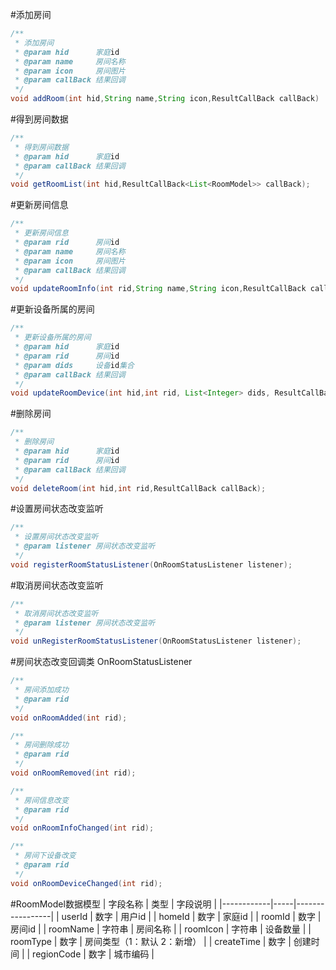 #添加房间

```java
/**
 * 添加房间
 * @param hid      家庭id
 * @param name     房间名称
 * @param icon     房间图片
 * @param callBack 结果回调
 */
void addRoom(int hid,String name,String icon,ResultCallBack callBack)
```

#得到房间数据

```java
/**
 * 得到房间数据
 * @param hid      家庭id
 * @param callBack 结果回调
 */
void getRoomList(int hid,ResultCallBack<List<RoomModel>> callBack);
```

#更新房间信息

```java
/**
 * 更新房间信息
 * @param rid      房间id
 * @param name     房间名称
 * @param icon     房间图片
 * @param callBack 结果回调
 */
void updateRoomInfo(int rid,String name,String icon,ResultCallBack callBack);
```

#更新设备所属的房间

```java
/**
 * 更新设备所属的房间
 * @param hid      家庭id
 * @param rid      房间id
 * @param dids     设备id集合
 * @param callBack 结果回调
 */
void updateRoomDevice(int hid,int rid, List<Integer> dids, ResultCallBack callBack);
```

#删除房间

```java
/**
 * 删除房间
 * @param hid      家庭id
 * @param rid      房间id
 * @param callBack 结果回调
 */
void deleteRoom(int hid,int rid,ResultCallBack callBack);
```

#设置房间状态改变监听

```java
/**
 * 设置房间状态改变监听
 * @param listener 房间状态改变监听
 */
void registerRoomStatusListener(OnRoomStatusListener listener);
```

#取消房间状态改变监听

```java
/**
 * 取消房间状态改变监听
 * @param listener 房间状态改变监听
 */
void unRegisterRoomStatusListener(OnRoomStatusListener listener);
```

#房间状态改变回调类 OnRoomStatusListener

```java
/**
 * 房间添加成功
 * @param rid
 */
void onRoomAdded(int rid);

/**
 * 房间删除成功
 * @param rid
 */
void onRoomRemoved(int rid);

/**
 * 房间信息改变
 * @param rid
 */
void onRoomInfoChanged(int rid);

/**
 * 房间下设备改变
 * @param rid
 */
void onRoomDeviceChanged(int rid);
```
#RoomModel数据模型
| 字段名称       | 类型  | 字段说明            |
|------------|-----|-----------------|
| userId     | 数字  | 用户id            |
| homeId     | 数字  | 家庭id            |
| roomId     | 数字  | 房间id            |
| roomName   | 字符串 | 房间名称            |
| roomIcon   | 字符串 | 设备数量            |
| roomType   | 数字  | 房间类型（1：默认 2：新增） |
| createTime | 数字  | 创建时间            |
| regionCode | 数字  | 城市编码            |